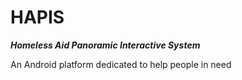 # HAPIS
***Homeless Aid Panoramic Interactive System***

An Android platform dedicated to help  people in need
